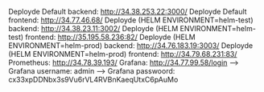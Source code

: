Deployde Default backend: http://34.38.253.22:3000/
Deployde Default frontend: http://34.77.46.68/
Deployde (HELM ENVIRONMENT=helm-test) backend: http://34.38.23.11:3002/
Deployde (HELM ENVIRONMENT=helm-test) frontend: http://35.195.58.236:82/
Deployde (HELM ENVIRONMENT=helm-prod) backend: http://34.76.183.19:3003/
Deployde (HELM ENVIRONMENT=helm-prod) frontend: http://34.79.68.231:83/
Prometheus: http://34.78.39.193/
Grafana: http://34.77.99.58/login
--> Grafana username: admin
--> Grafana passwoord: cx33xpDDNbx3s9Vu6rVL4RVBnKaeqUtxC6pAuMo

